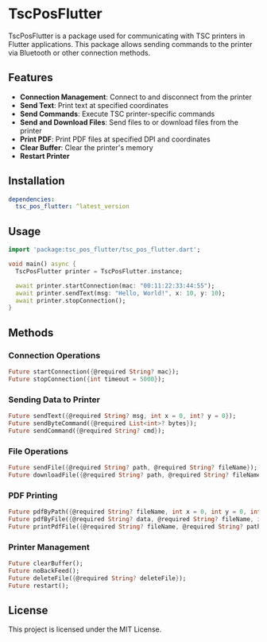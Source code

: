 # TscPosFlutter

TscPosFlutter is a package used for communicating with TSC printers in Flutter applications. This package allows sending commands to the printer via Bluetooth or other connection methods.

## Features
- **Connection Management**: Connect to and disconnect from the printer
- **Send Text**: Print text at specified coordinates
- **Send Commands**: Execute TSC printer-specific commands
- **Send and Download Files**: Send files to or download files from the printer
- **Print PDF**: Print PDF files at specified DPI and coordinates
- **Clear Buffer**: Clear the printer's memory
- **Restart Printer**

## Installation
```yaml
dependencies:
  tsc_pos_flutter: ^latest_version
```

## Usage

```dart
import 'package:tsc_pos_flutter/tsc_pos_flutter.dart';

void main() async {
  TscPosFlutter printer = TscPosFlutter.instance;

  await printer.startConnection(mac: "00:11:22:33:44:55");
  await printer.sendText(msg: "Hello, World!", x: 10, y: 10);
  await printer.stopConnection();
}
```

## Methods

### **Connection Operations**
```dart
Future startConnection({@required String? mac});
Future stopConnection({int timeout = 5000});
```

### **Sending Data to Printer**
```dart
Future sendText({@required String? msg, int x = 0, int? y = 0});
Future sendByteCommand({@required List<int>? bytes});
Future sendCommand({@required String? cmd});
```

### **File Operations**
```dart
Future sendFile({@required String? path, @required String? fileName});
Future downloadFile({@required String? path, @required String? fileName, @required String? saveName});
```

### **PDF Printing**
```dart
Future pdfByPath({@required String? fileName, int x = 0, int y = 0, int dpi = 200});
Future pdfByFile({@required String? data, @required String? fileName, int x = 0, int y = 0, int dpi = 200});
Future printPdfFile({@required String? fileName, @required String? path, @required String? mac, String xsize = "4", String ysize = "3", int timeout = 5000, int x = 0, int y = 0, int dpi = 200});
```

### **Printer Management**
```dart
Future clearBuffer();
Future noBackFeed();
Future deleteFile({@required String? deleteFile});
Future restart();
```

## License
This project is licensed under the MIT License.